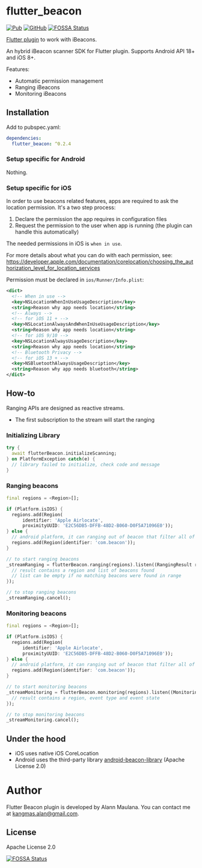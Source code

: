 # flutter_beacon

[![Pub](https://img.shields.io/pub/v/flutter_beacon.svg)](https://pub.dartlang.org/packages/flutter_beacon) [![GitHub](https://img.shields.io/github/license/alann-maulana/flutter_beacon.svg)](https://github.com/alann-maulana/flutter_beacon/blob/master/LICENSE)
[![FOSSA Status](https://app.fossa.io/api/projects/git%2Bgithub.com%2Falann-maulana%2Fflutter_beacon.svg?type=shield)](https://app.fossa.io/projects/git%2Bgithub.com%2Falann-maulana%2Fflutter_beacon?ref=badge_shield)

[Flutter plugin](https://pub.dartlang.org/packages/flutter_beacon/) to work with iBeacons.  

An hybrid iBeacon scanner SDK for Flutter plugin. Supports Android API 18+ and iOS 8+.

Features:

* Automatic permission management
* Ranging iBeacons  
* Monitoring iBeacons

## Installation

Add to pubspec.yaml:

```yaml
dependencies:
  flutter_beacon: ^0.2.4
```

### Setup specific for Android

Nothing.

### Setup specific for iOS

In order to use beacons related features, apps are required to ask the location permission. It's a two step process:

1. Declare the permission the app requires in configuration files
2. Request the permission to the user when app is running (the plugin can handle this automatically)

The needed permissions in iOS is `when in use`.

For more details about what you can do with each permission, see:  
https://developer.apple.com/documentation/corelocation/choosing_the_authorization_level_for_location_services

Permission must be declared in `ios/Runner/Info.plist`:

```xml
<dict>
  <!-- When in use -->
  <key>NSLocationWhenInUseUsageDescription</key>
  <string>Reason why app needs location</string>
  <!-- Always -->
  <!-- for iOS 11 + -->
  <key>NSLocationAlwaysAndWhenInUseUsageDescription</key>
  <string>Reason why app needs location</string>
  <!-- for iOS 9/10 -->
  <key>NSLocationAlwaysUsageDescription</key>
  <string>Reason why app needs location</string>
  <!-- Bluetooth Privacy -->
  <!-- for iOS 13 + -->
  <key>NSBluetoothAlwaysUsageDescription</key>
  <string>Reason why app needs bluetooth</string>
</dict>
```

## How-to

Ranging APIs are designed as reactive streams.  

* The first subscription to the stream will start the ranging

### Initializing Library

```dart
try {
  await flutterBeacon.initializeScanning;
} on PlatformException catch(e) {
  // library failed to initialize, check code and message
}
```

### Ranging beacons

```dart
final regions = <Region>[];

if (Platform.isIOS) {
  regions.add(Region(
      identifier: 'Apple Airlocate',
      proximityUUID: 'E2C56DB5-DFFB-48D2-B060-D0F5A71096E0'));
} else {
  // android platform, it can ranging out of beacon that filter all of Proximity UUID
  regions.add(Region(identifier: 'com.beacon'));
}

// to start ranging beacons
_streamRanging = flutterBeacon.ranging(regions).listen((RangingResult result) {
  // result contains a region and list of beacons found
  // list can be empty if no matching beacons were found in range
});

// to stop ranging beacons
_streamRanging.cancel();
```

### Monitoring beacons

```dart
final regions = <Region>[];

if (Platform.isIOS) {
  regions.add(Region(
      identifier: 'Apple Airlocate',
      proximityUUID: 'E2C56DB5-DFFB-48D2-B060-D0F5A71096E0'));
} else {
  // android platform, it can ranging out of beacon that filter all of Proximity UUID
  regions.add(Region(identifier: 'com.beacon'));
}

// to start monitoring beacons
_streamMonitoring = flutterBeacon.monitoring(regions).listen((MonitoringResult result) {
  // result contains a region, event type and event state
});

// to stop monitoring beacons
_streamMonitoring.cancel();
```

## Under the hood

* iOS uses native iOS CoreLocation
* Android uses the third-party library [android-beacon-library](https://github.com/AltBeacon/android-beacon-library) (Apache License 2.0)

# Author

Flutter Beacon plugin is developed by Alann Maulana. You can contact me at <kangmas.alan@gmail.com>.


## License

Apache License 2.0

[![FOSSA Status](https://app.fossa.io/api/projects/git%2Bgithub.com%2Falann-maulana%2Fflutter_beacon.svg?type=large)](https://app.fossa.io/projects/git%2Bgithub.com%2Falann-maulana%2Fflutter_beacon?ref=badge_large)